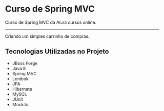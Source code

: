 # Curso de Spring MVC
Curso de Spring MVC da Alura cursos online.
*** 
Criando um simples carrinho de compras.
## Tecnologias Utilizadas no Projeto
- JBoss Forge
- Java 8
- Spring MVC
- Lombok
- JPA
- Hibernate
- MySQL
- JUnit
- Mockito
